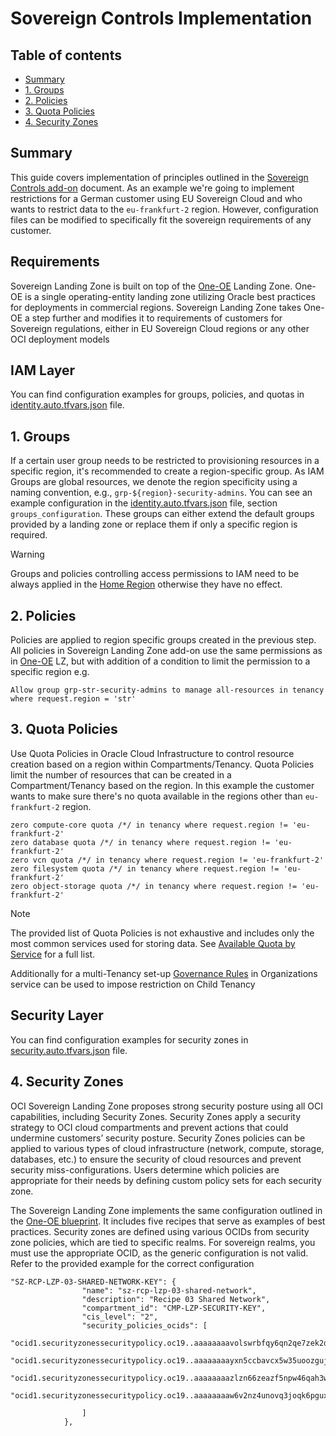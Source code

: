 # Sovereign Controls Implementation <!-- omit from toc -->

## Table of contents <!-- omit from toc -->
- [Summary](#summary)
- [1. Groups](#1-groups)
- [2. Policies](#2-policies)
- [3. Quota Policies](#3-quota-policies)
- [4. Security Zones](#3-security-zones)

## Summary
This guide covers implementation of principles outlined in the [Sovereign Controls add-on](./readme.md) document. As an example we're going to implement restrictions for a German customer using EU Sovereign Cloud and who wants to restrict data to the `eu-frankfurt-2` region. However, configuration files can be modified to specifically fit the sovereign requirements of any customer.

## Requirements
Sovereign Landing Zone is built on top of the [One-OE](../../blueprints/one-oe/) Landing Zone. One-OE is a single operating-entity landing zone utilizing Oracle best practices for deployments in commercial regions. Sovereign Landing Zone takes One-OE a step further and modifies it to requirements of customers for Sovereign regulations, either in EU Sovereign Cloud regions or any other OCI deployment models 

## IAM Layer
You can find configuration examples for groups, policies, and quotas in [identity.auto.tfvars.json](./identity_svrgn.auto.tfvars.json) file.

## 1. Groups
If a certain user group needs to be restricted to provisioning resources in a specific region, it's recommended to create a region-specific group. As IAM Groups are global resources, we denote the region specificity using a naming convention, e.g., `grp-${region}-security-admins`. You can see an example configuration in the [identity.auto.tfvars.json](./identity.auto.tfvars.json) file, section `groups_configuration`. These groups can either extend the default groups provided by a landing zone or replace them if only a specific region is required.

> [!WARNING]
> Groups and policies controlling access permissions to IAM need to be always applied in the [Home Region](https://docs.oracle.com/en-us/iaas/Content/Identity/Tasks/managingregions.htm#The) otherwise they have no effect.

## 2. Policies
Policies are applied to region specific groups created in the previous step. All policies in Sovereign Landing Zone add-on use the same permissions as in [One-OE](../../blueprints/one-oe) LZ, but with addition of a condition to limit the permission to a specific region e.g.
```
Allow group grp-str-security-admins to manage all-resources in tenancy where request.region = 'str'
```

## 3. Quota Policies
Use Quota Policies in Oracle Cloud Infrastructure to control resource creation based on a region within Compartments/Tenancy. Quota Policies limit the number of resources that can be created in a Compartment/Tenancy based on the region. In this example the customer wants to make sure there's no quota available in the regions other than `eu-frankfurt-2` region.
```
zero compute-core quota /*/ in tenancy where request.region != 'eu-frankfurt-2'
zero database quota /*/ in tenancy where request.region != 'eu-frankfurt-2'
zero vcn quota /*/ in tenancy where request.region != 'eu-frankfurt-2'
zero filesystem quota /*/ in tenancy where request.region != 'eu-frankfurt-2'
zero object-storage quota /*/ in tenancy where request.region != 'eu-frankfurt-2'
```

> [!NOTE]
> The provided list of Quota Policies is not exhaustive and includes only the most common services used for storing data. See [Available Quota by Service](https://docs.oracle.com/en-us/iaas/Content/Quotas/Concepts/resourcequotas_topic-Available_Quotas_by_Service.htm) for a full list.

Additionally for a multi-Tenancy set-up [Governance Rules](https://docs.oracle.com/en-us/iaas/Content/General/Concepts/organization_management_overview.htm#governance_rules) in Organizations service can be used to impose restriction on Child Tenancy

## Security Layer

You can find configuration examples for security zones in [security.auto.tfvars.json](./security_svrgn.auto.tfvars.json) file.

## 4. Security Zones
OCI Sovereign Landing Zone proposes strong security posture using all OCI capabilities, including Security Zones. Security Zones apply a security strategy to OCI cloud compartments and prevent actions that could undermine customers’ security posture. Security Zones policies can be applied to various types of cloud infrastructure (network, compute, storage, databases, etc.) to ensure the security of cloud resources and prevent security miss-configurations. Users determine which policies are appropriate for their needs by defining custom policy sets for each security zone.

The Sovereign Landing Zone implements the same configuration outlined in the [One-OE blueprint](https://github.com/oci-landing-zones/oci-landing-zone-operating-entities/tree/master/blueprints/one-oe/design). It includes five recipes that serve as examples of best practices. Security zones are defined using various OCIDs from security zone policies, which are tied to specific realms. For sovereign realms, you must use the appropriate OCID, as the generic configuration is not valid. Refer to the provided example for the correct configuration
```
"SZ-RCP-LZP-03-SHARED-NETWORK-KEY": {
                "name": "sz-rcp-lzp-03-shared-network",
                "description": "Recipe 03 Shared Network",
                "compartment_id": "CMP-LZP-SECURITY-KEY",
                "cis_level": "2",
                "security_policies_ocids": [
                    "ocid1.securityzonessecuritypolicy.oc19..aaaaaaaavolswrbfqy6qn2qe7zek2dumml6pbmyzv47q6jfwdatrywmqumba",
                    "ocid1.securityzonessecuritypolicy.oc19..aaaaaaaayxn5ccbavcx5w35uoozguju5zlovvtbnuvnrduxpdp3vsho33lba",
                    "ocid1.securityzonessecuritypolicy.oc19..aaaaaaaazlzn66zeazf5npw46qah3wlqpfrugv7w4tjbomit2msr43stidga",
                    "ocid1.securityzonessecuritypolicy.oc19..aaaaaaaaw6v2nz4unovq3joqk6pguxpaqriws2vzd7gvpldgai47tl72wseq"

                ]
            },
```
